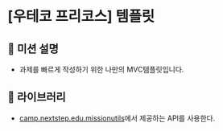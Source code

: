 # [우테코 프리코스] 템플릿

## 🚀 미션 설명
- 과제를 빠르게 작성하기 위한 나만의 MVC템플릿입니다.

## 📕 라이브러리
- [camp.nextstep.edu.missionutils](https://github.com/woowacourse-projects/mission-utils/tree/main/src/main/java/camp/nextstep/edu/missionutils)에서 제공하는 API를 사용한다.